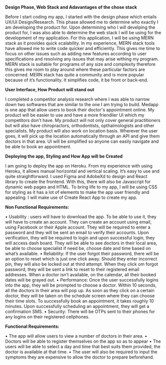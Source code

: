 **Design Phase, Web Stack and Adavantages of the chose stack**

Before I start coding my app, I started with the design phase which entails UX/UI Design/Research. This phase allowed me to determine who exactly I am developing the product for. Upon determining who I will develping the product for, I was also able to determine the web stack I will be using for the development of my application. For this application, I will be using MERN stack as it provides quick scalability. In my experience, MERN stack tools have allowed me to write code quicker and efficiently. This gives me time to focus on other issues such as adding new features according to user specifications and resolving any issues that may arise withing my program. MERN stack is suitable for programs of any size and complexity therefore this gives me room to play around where these particular factors are concerned. MERN stack has quite a community and is more popular because of it’s functionality. It simplifies code, it be front or back-end. 

**User Interface, How Product will stand out**

I completed a competitor analysis research where I was able to narrow down two softwares that are similar to the one I am trying to build. Medapp is one app that allow users to book their doctor's appointment online. My product will be easier to use and have a more friendlier UI which my competitors don't have. My product will not only cover general practitioners but will also have chiropractors, orthodontists, opthalmologists and other specialists. My product will also work on location basis. Wherever the user goes, it will pick up the location automatically through an API and give them doctors in that area. UI will be simplified so anyone can easily navigate and be able to book an appointment.

**Deploying the app, Styling and How App will be Created**

I am going to deploy the app on Heroku. From my experience with using Heroku, it allows manual horizontal and vertical scaling. It’s easy to use and quite straightforward. 
I used Figma and AdobeXd to design and React library to create the frontend. With this, there will also be Javascript for dynamic web pages and HTML. To bring life to my app, I will be using CSS for styling as it has a lot of elements to make the app user friendly and appealing. I will make use of Create React App to create my app. 

**Non Functional Requirements:**

•	Usability : users will have to download the app. To be able to use it, they will have to create an account. They can create an account using email, using Facebook or their Apple account. They will be required to enter a password and they will be sent an email to verify their accounts. Upon verification, they will be required to login and upon successful login, they will access dash board. They will be able to see doctors in their local area, be able to choose specialist if need be, choose date and time based on what’s available.
•	Reliability: If the user forgot their password, there will be an option to reset which is just one click away. Should they enter incorrect pin, they will also be locked out at third attempt. When they click om forgot password, they will be sent a link to reset to their registered email addresses. When a doctor isn’t available, on the calendar, all their booked dates will be grayed out.
•	Performance: Once the user successfully logins into the app, they will be prompted to choose a doctor. Within 10 seconds, all the doctors in their area will pop up. As soon as they click on a certain doctor, they will be taken on the schedule screen where they can choose their time slots. To successfully book an appointment, it takes roughly 10 minutes. Upon successfully scheduling an appointment, they will get a confirmation SMS.
•	Security: There will be OTPs sent to their phones for any logins on their registered cellphones.

**Functional Requirements:**

•	The app will allow users to view a number of doctors in  their area.
•	Doctors will be able to register themselves on the app so as to appear
•	The users will be able to select a day and time that best suits them provided, the doctor is available at that time.
•	The user will also be required to input the symptoms they are expensive to allow the doctor to prepare beforehand.


